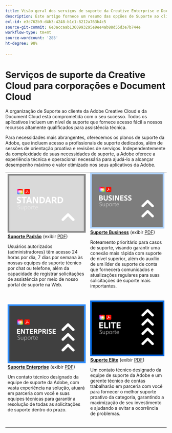 ```yaml
---
title: Visão geral dos serviços de suporte da Creative Enterprise e Document Cloud
description: Este artigo fornece um resumo das opções de Suporte ao cliente da Adobe Creative Cloud e Document Cloud. Essas opções incluem os níveis Padrão, Business, Enterprise e Elite.
exl-id: e3c762b9-d4b3-4248-b1c1-8212a763b4c5
source-git-commit: 6e3accaab1360993295e9ee4ab88d55d3e7b744e
workflow-type: tm+mt
source-wordcount: '285'
ht-degree: 98%

---
```


# Serviços de suporte da Creative Cloud para corporações e Document Cloud

A organização de Suporte ao cliente da Adobe Creative Cloud e da Document Cloud está comprometida com o seu sucesso. Todos os aplicativos incluem um nível de suporte que fornece acesso fácil a nossos recursos altamente qualificados para assistência técnica.

Para necessidades mais abrangentes, oferecemos os planos de suporte da Adobe, que incluem acesso a profissionais de suporte dedicados, além de sessões de orientação proativa e revisões de serviços. Independentemente da complexidade de suas necessidades de suporte, a Adobe oferece a experiência técnica e operacional necessária para ajudá-lo a alcançar desempenho máximo e valor otimizado nos seus aplicativos da Adobe.

<table style="table-layout:fixed">
<tr>
  <td>
    <a href="dme-standard.md">
    <img alt="Standard" src="assets/STANDARDSupportThumbnailCC.png"/>
    </a>
    <div>
    <a href="dme-standard.md"><strong>Suporte Padrão</strong></a> (exibir <a href="assets/DMeStandardSupportDatasheet_2022.pdf" target="_blank">PDF</a>)
    </div>
    <p>Usuários autorizados (administradores) têm acesso 24 horas por dia, 7 dias por semana às nossas equipes de suporte técnico por chat ou telefone, além da capacidade de registrar solicitações de assistência por meio de nosso portal de suporte na Web. </p>
    <br>
  </td>
  <td>
    <a href="dme-business.md">
      <img alt="Business" src="assets/BusinessSupportThumbnailCC.png">
    </a>
    <div>
    <a href="dme-business.md"><strong>Suporte Business</strong></a> (exibir <a href="assets/DMeBusinessSupportDatasheet_2022.pdf" target="_blank">PDF</a>)
    </div>
    <p>Roteamento prioritário para casos de suporte, visando garantir uma conexão mais rápida com suporte de nível superior, além do auxílio de um líder de suporte de conta que fornecerá comunicados e atualizações regulares para suas solicitações de suporte mais importantes.</p>
    <br>
  </td>
</tr>
<tr>
  <td>
    <a href="dme-enterprise.md">
    <img alt="Enterprise" src="assets/EnterpriseSupportThumbnailxx.png"/>
    </a>
    <div>
    <a href="dme-enterprise.md"><strong>Suporte Enterprise</strong></a> (exibir <a href="assets/DMeEnterpriseSupportDatasheet_2022.pdf" target="_blank">PDF</a>)
    </div>
    <p>Um contato técnico designado da equipe de suporte da Adobe, com vasta experiência na solução, atuará em parceria com você e suas equipes técnicas para garantir a resolução de todas as solicitações de suporte dentro do prazo.</p>
    <br>
  </td>
  <td>
    <a href="dme-elite.md">
      <img alt="Elite" src="assets/EliteSupportThumbnailcc.png">
    </a>
    <div>
    <a href="dme-elite.md"><strong>Suporte Elite</strong></a> (exibir <a href="assets/DMeEliteSupportDatasheet_2022.pdf" target="_blank">PDF</a>)
    </div>
    <p>Um contato técnico designado da equipe de suporte da Adobe e um gerente técnico de contas trabalharão em parceria com você para fornecer o melhor suporte proativo da categoria, garantindo a maximização de seu investimento e ajudando a evitar a ocorrência de problemas.</p>
    <br>
  </td>
</tr>
</table>

